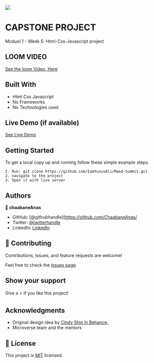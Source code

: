 ![](https://img.shields.io/badge/Microverse-blueviolet)

# CAPSTONE PROJECT

Moduel 1 - Week 5: Html-Css-Javascript project 


## LOOM VIDEO

[See the loom Video, Here](https://www.loom.com/share/19280ca1f72045d4942063618325581f)

## Built With

- Html Css Javascript
- No Frameworks
- No Technologies used

## Live Demo (if available)

[See Live Demo](https://chaabaneanas.github.io/Capstone-Project/)

## Getting Started


To get a local copy up and running follow these simple example steps.

```
1. Run: git clone https://github.com/IamYunusAli/Maed-Summit.git
2. navigate to the project 
3. Open it with live server
```

## Authors

👤 **chaabaneAnas**

- GitHub: [@githubhandle](https://github.com/ChaabaneAnas/
- Twitter: [@twitterhandle](https://twitter.com/twitterhandle)
- LinkedIn: [LinkedIn](https://linkedin.com/in/linkedinhandle)

## 🤝 Contributing

Contributions, issues, and feature requests are welcome!

Feel free to check the [issues page](https://github.com/ChaabaneAnas/Capstone-Project/issues).

## Show your support

Give a ⭐️ if you like this project!

## Acknowledgments

- Original design idea by [Cindy Shin in Behance.](https://www.behance.net/gallery/29845175/CC-Global-Summit-2015)
- Microverse team and the mentors

## 📝 License

This project is [MIT](./MIT.md) licensed.
